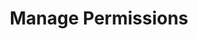 ---
sidebar_position: 4
title: "Manage Permissions"
sidebar_label: "Manage Permissions"
description: "Administer overall permissions in Alpine Linux platforms - use chown, change ownership, manage group permissions, and control access comprehensively."
keywords:
  - "alpine permission management"
  - "chown"
  - "ownership management"
  - "group permissions"
  - "access control"
tags:
  - alpine
  - permission-management
  - chown
  - ownership
  - access-control
slug: /linux/alpine/security/user-permissions/manage-permissions
---